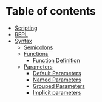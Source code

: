 Table of contents
=================

- [Scripting](scripting/index.md)
- [REPL](repl/index.md)
- [Syntax](syntax/index.md)
  - [Semicolons](syntax/semicolons.md)
  - [Functions](syntax/functions/index.md)
    - [Function Definition](syntax/functions/definition.md)
  - [Parameters](syntax/parameters/index.md)
    - [Default Parameters](syntax/parameters/default.md)
    - [Named Parameters](syntax/parameters/named.md)
    - [Grouped Parameters](syntax/parameters/grouped.md)
    - [Implicit parameters](syntax/parameters/implicits.md)
